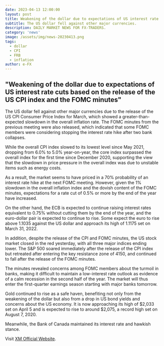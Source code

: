 ```yaml
---
date: 2023-04-13 12:00:00
layout: post
title: Weakening of the dollar due to expectations of US interest rate cuts
subtitle: The US dollar fell against other major currencies.
description: DAILY MARKET NEWS FOR FX-TRADERS.
category: 'news'
image: /assets/img/news-20230413.png
tags:
  - dollar
  - CPI
  - FRB
  - inflation
author: e-FX
---
```


##  "Weakening of the dollar due to expectations of US interest rate cuts based on the release of the US CPI index and the FOMC minutes"

The US dollar fell against other major currencies due to the release of the US CPI Consumer Price Index for March, which showed a greater-than-expected slowdown in the overall inflation rate. The FOMC minutes from the previous meeting were also released, which indicated that some FOMC members were considering stopping the interest rate hike after two bank collapses.

While the overall CPI index slowed to its lowest level since May 2021, dropping from 6.0% to 5.0% year-on-year, the core index surpassed the overall index for the first time since December 2020, supporting the view that the slowdown in price pressure in the overall index was due to unstable items such as energy costs.

As a result, the market seems to have priced in a 70% probability of an interest rate hike at the next FOMC meeting. However, given the 1% slowdown in the overall inflation index and the dovish content of the FOMC minutes, expectations for a rate cut of 0.5% or more by the end of the year have increased.

On the other hand, the ECB is expected to continue raising interest rates equivalent to 0.75% without cutting them by the end of the year, and the euro-dollar pair is expected to continue to rise. Some expect the euro to rise above 1.1035 against the US dollar and approach its high of 1.1175 set on March 31, 2022.

In addition, despite the release of the CPI and FOMC minutes, the US stock market closed in the red yesterday, with all three major indices ending lower. The S&P 500 soared immediately after the release of the CPI index but retreated after entering the key resistance zone of 4150, and continued to fall after the release of the FOMC minutes.

The minutes revealed concerns among FOMC members about the turmoil in banks, making it difficult to maintain a low-interest rate outlook as evidence of a calm recession in the second half of the year. The market will thus enter the first-quarter earnings season starting with major banks tomorrow.

Gold continued to rise as a safe haven, benefiting not only from the weakening of the dollar but also from a drop in US bond yields and concerns about the US economy. It is now approaching its high of $2,033 set on April 5 and is expected to rise to around $2,075, a record high set on August 7, 2020.

Meanwhile, the Bank of Canada maintained its interest rate and hawkish stance.

Visit [XM Official Website](https://clicks.pipaffiliates.com/c?c=550036&l=en&p=0).